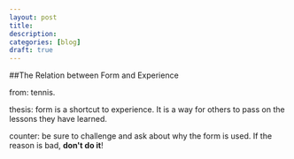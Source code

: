 ```yaml
---
layout: post
title:
description:
categories: [blog]
draft: true
---
```


##The Relation between Form and Experience

from: tennis.

thesis: form is a shortcut to experience. It is a way for others to pass on the lessons they have learned.

counter: be sure to challenge and ask about why the form is used. If the reason is bad, __don't do it__!